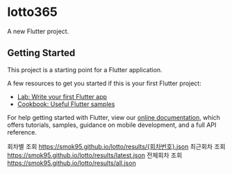 # lotto365

A new Flutter project.

## Getting Started

This project is a starting point for a Flutter application.

A few resources to get you started if this is your first Flutter project:

- [Lab: Write your first Flutter app](https://flutter.dev/docs/get-started/codelab)
- [Cookbook: Useful Flutter samples](https://flutter.dev/docs/cookbook)

For help getting started with Flutter, view our
[online documentation](https://flutter.dev/docs), which offers tutorials,
samples, guidance on mobile development, and a full API reference.

회차별 조회
https://smok95.github.io/lotto/results/{회차번호}.json
최근회차 조회
https://smok95.github.io/lotto/results/latest.json
전체회차 조회
https://smok95.github.io/lotto/results/all.json
 